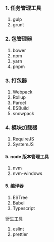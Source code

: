 ### 1. 任务管理工具

1. gulp
2. grunt

### 2. 包管理器

1. bower
2. npm
3. yarn
4. pnpm

### 3. 打包器

1. Webpack
2. Rollup
3. Parcel
4. ESBuild
5. snowpack

### 4. 模块加载器

1. RequireJS
2. SystemJS

#### 5. node 版本管理工具

1. nvm
2. nvm-windows

#### 5. 编译器

1. ESTree
2. Babel
3. Typescript

衍生工具

1. eslint
2. prettier